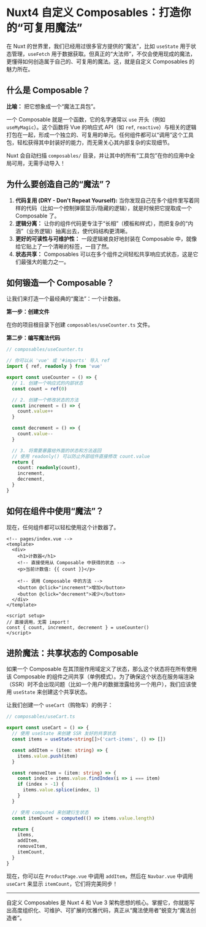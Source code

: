 # Nuxt4 自定义 Composables：打造你的“可复用魔法”

在 Nuxt 的世界里，我们已经用过很多官方提供的“魔法”，比如 `useState` 用于状态管理，`useFetch` 用于数据获取。但真正的“大法师”，不仅会使用现成的魔法，更懂得如何创造属于自己的、可复用的魔法。这，就是自定义 Composables 的魅力所在。

## 什么是 Composable？

**比喻：** 把它想象成一个“魔法工具包”。

一个 Composable 就是一个函数，它的名字通常以 `use` 开头（例如 `useMyMagic`）。这个函数将 Vue 的响应式 API（如 `ref`, `reactive`）与相关的逻辑打包在一起，形成一个独立的、可复用的单元。任何组件都可以“调用”这个工具包，轻松获得其中封装好的能力，而无需关心其内部复杂的实现细节。

Nuxt 会自动扫描 `composables/` 目录，并让其中的所有“工具包”在你的应用中全局可用，无需手动导入！

## 为什么要创造自己的“魔法”？

1.  **代码复用 (DRY - Don't Repeat Yourself):** 当你发现自己在多个组件里写着同样的代码（比如一个控制弹窗显示/隐藏的逻辑），就是时候把它提取成一个 Composable 了。
2.  **逻辑分离：** 让你的组件代码更专注于“长相”（模板和样式），而把复杂的“内涵”（业务逻辑）抽离出去，使代码结构更清晰。
3.  **更好的可读性与可维护性：** 一段逻辑被良好地封装在 Composable 中，就像给它贴上了一个清晰的标签，一目了然。
4.  **状态共享：** Composables 可以在多个组件之间轻松共享响应式状态，这是它们最强大的能力之一。

## 如何锻造一个 Composable？

让我们来打造一个最经典的“魔法”：一个计数器。

**第一步：创建文件**

在你的项目根目录下创建 `composables/useCounter.ts` 文件。

**第二步：编写魔法代码**

```typescript
// composables/useCounter.ts

// 你可以从 'vue' 或 '#imports' 导入 ref
import { ref, readonly } from 'vue'

export const useCounter = () => {
  // 1. 创建一个响应式的内部状态
  const count = ref(0)

  // 2. 创建一个修改状态的方法
  const increment = () => {
    count.value++
  }

  const decrement = () => {
    count.value--
  }

  // 3. 将需要暴露给外面的状态和方法返回
  // 使用 readonly() 可以防止外部组件直接修改 count.value
  return {
    count: readonly(count),
    increment,
    decrement,
  }
}
```

## 如何在组件中使用“魔法”？

现在，任何组件都可以轻松使用这个计数器了。

```vue
<!-- pages/index.vue -->
<template>
  <div>
    <h1>计数器</h1>
    <!-- 直接使用从 Composable 中获得的状态 -->
    <p>当前计数值: {{ count }}</p>
    
    <!-- 调用 Composable 中的方法 -->
    <button @click="increment">增加</button>
    <button @click="decrement">减少</button>
  </div>
</template>

<script setup>
// 直接调用，无需 import！
const { count, increment, decrement } = useCounter()
</script>
```

## 进阶魔法：共享状态的 Composable

如果一个 Composable 在其顶层作用域定义了状态，那么这个状态将在所有使用该 Composable 的组件之间共享（单例模式）。为了确保这个状态在服务端渲染（SSR）时不会出现问题（比如一个用户的数据泄露给另一个用户），我们应该使用 `useState` 来创建这个共享状态。

让我们创建一个 `useCart`（购物车）的例子：

```typescript
// composables/useCart.ts

export const useCart = () => {
  // 使用 useState 来创建 SSR 友好的共享状态
  const items = useState<string[]>('cart-items', () => [])

  const addItem = (item: string) => {
    items.value.push(item)
  }

  const removeItem = (item: string) => {
    const index = items.value.findIndex(i => i === item)
    if (index > -1) {
      items.value.splice(index, 1)
    }
  }

  // 使用 computed 来创建衍生状态
  const itemCount = computed(() => items.value.length)

  return {
    items,
    addItem,
    removeItem,
    itemCount,
  }
}
```

现在，你可以在 `ProductPage.vue` 中调用 `addItem`，然后在 `Navbar.vue` 中调用 `useCart` 来显示 `itemCount`，它们将完美同步！

---

自定义 Composables 是 Nuxt 4 和 Vue 3 架构思想的核心。掌握它，你就能写出高度组织化、可维护、可扩展的优雅代码，真正从“魔法使用者”蜕变为“魔法创造者”。